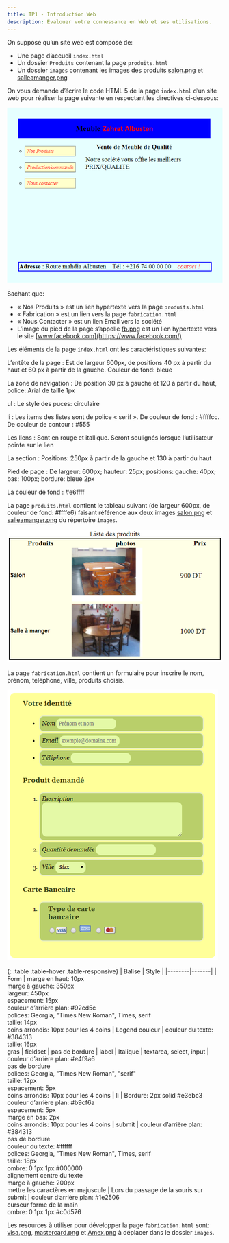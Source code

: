 ```yaml
---
title: TP1 - Introduction Web
description: Evalouer votre connessance en Web et ses utilisations.
---
```


On suppose qu’un site web est composé de:

- Une page d’accueil `index.html`
- Un dossier `Produits` contenant la page `produits.html`
- Un dossier `images` contenant les images des produits
  [salon.png](../imgs/tp/1/salon.png) et
  [salleamanger.png](../imgs/tp/1/salleamanger.png)

On vous demande d’écrire le code HTML 5 de la page `index.html` d’un
site web pour réaliser la page suivante en respectant les directives
ci-dessous:

![](../imgs/tp/1/tp1-ex1-screenshot.png)

Sachant que:

- « Nos Produits » est un lien hypertexte vers la page `produits.html`
- « Fabrication » est un lien vers la page `fabrication.html`
- « Nous Contacter » est un lien Email vers la société
- L’image du pied de la page s’appelle [fb.png]() est un lien hypertexte vers
  le site [www.facebook.com](htttps://www.facebook.com/)

Les éléments de la page `index.html` ont les caractéristiques suivantes:

L’entête de la page
: Est de largeur 600px, de positions 40 px à partir du haut et 60 px à partir
de la gauche. Couleur de fond: bleue

La zone de navigation
: De position 30 px à gauche et 120 à partir du haut, police: Arial de taille
1px

ul
: Le style des puces: circulaire

li
: Les items des listes sont de police « serif ». De couleur de fond : #ffffcc.
De couleur de contour : #555

Les liens
: Sont en rouge et itallique. Seront soulignés lorsque l’utilisateur pointe sur
le lien

La section
: Positions: 250px à partir de la gauche et 130 à partir du haut

Pied de page
: De largeur: 600px; hauteur: 25px; positions: gauche: 40px; bas: 100px;
bordure: bleue 2px

La couleur de fond
: #e6ffff

La page `produits.html` contient le tableau suivant (de largeur 600px, de
couleur de fond: #ffffe6) faisant référence aux deux images
[salon.png](../imgs/tp/1/salon.png) et
[salleamanger.png](../imgs/tp/1/salleamanger.png) du répertoire `images`.

![](../imgs/tp/1/tp1-ex1-screenshot-2.png)

La page `fabrication.html` contient un formulaire pour inscrire le nom, prénom,
téléphone, ville, produits choisis.

![](../imgs/tp/1/tp1-ex1-screenshot-3.png)

{: .table .table-hover .table-responsive}
| Balise | Style |
|--------|-------|
| Form | marge en haut: 10px<br/> marge à gauche: 350px<br /> largeur: 450px<br /> espacement: 15px<br /> couleur d’arrière plan: #92cd5c<br /> polices: Georgia, "Times New Roman", Times, serif<br /> taille: 14px<br />coins arrondis: 10px pour les 4 coins
| Legend couleur | couleur du texte: #384313<br/> taille: 16px<br/> gras
| fieldset | pas de bordure
| label | Italique
| textarea, select, input | couleur d’arrière plan: #e4f9a6<br/> pas de bordure<br/> polices: Georgia, "Times New Roman", "serif"<br/> taille: 12px<br/> espacement: 5px<br/> coins arrondis: 10px pour les 4 coins
| li | Bordure: 2px solid #e3ebc3<br/> couleur d’arrière plan: #b9cf6a<br/> espacement: 5px<br /> marge en bas: 2px<br/> coins arrondis: 10px pour les 4 coins
| submit | couleur d’arrière plan: #384313<br /> pas de bordure<br /> couleur du texte: #ffffff<br /> polices: Georgia, "Times New Roman", Times, serif<br /> taille: 18px<br /> ombre: 0 1px 1px #000000<br/> alignement centre du texte<br /> marge à gauche: 200px<br /> mettre les caractères en majuscule
| Lors du passage de la souris sur submit | couleur d’arrière plan: #1e2506<br/> curseur forme de la main<br /> ombre: 0 1px 1px #c0d576


Les resources à utiliser pour développer la page `fabrication.html`
sont: [visa.png](../imgs/tp/1/visa.png),
[mastercard.png](../imgs/tp/1/mastercard.png) et
[Amex.png](../imgs/tp/1/Amex.png) à déplacer dans le dossier `images`.
